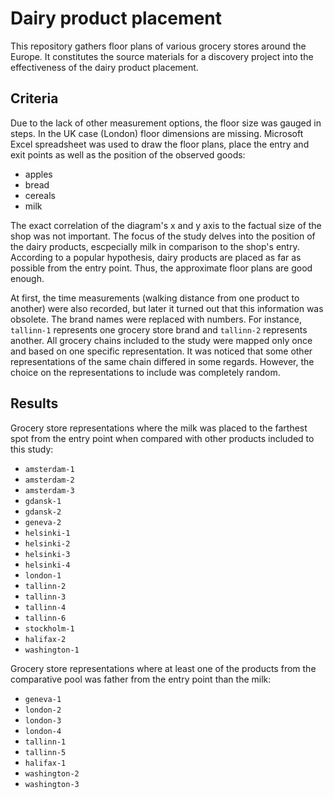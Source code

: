 # Dairy product placement

This repository gathers floor plans of various grocery stores around the Europe. It constitutes the source materials for a discovery project into the effectiveness of the dairy product placement.

## Criteria

Due to the lack of other measurement options, the floor size was gauged in steps. In the UK case (London) floor dimensions are missing. Microsoft Excel spreadsheet was used to draw the floor plans, place the entry and exit points as well as the position of the observed goods:

- apples
- bread
- cereals
- milk

The exact correlation of the diagram's x and y axis to the factual size of the shop was not important. The focus of the study delves into the position of the dairy products, escpecially milk in comparison to the shop's entry. According to a popular hypothesis, dairy products are placed as far as possible from the entry point. Thus, the approximate floor plans are good enough.

At first, the time measurements (walking distance from one product to another) were also recorded, but later it turned out that this information was obsolete. The brand names were replaced with numbers. For instance, `tallinn-1` represents one grocery store brand and `tallinn-2` represents another. All grocery chains included to the study were mapped only once and based on one specific representation. It was noticed that some other representations of the same chain differed in some regards. However, the choice on the representations to include was completely random.

## Results

Grocery store representations where the milk was placed to the farthest spot from the entry point when compared with other products included to this study:

* `amsterdam-1`
* `amsterdam-2`
* `amsterdam-3`
* `gdansk-1`
* `gdansk-2`
* `geneva-2`
* `helsinki-1`
* `helsinki-2`
* `helsinki-3`
* `helsinki-4`
* `london-1`
* `tallinn-2`
* `tallinn-3`
* `tallinn-4`
* `tallinn-6`
* `stockholm-1`
* `halifax-2`
* `washington-1`

Grocery store representations where at least one of the products from the comparative pool was father from the entry point than the milk:

* `geneva-1`
* `london-2`
* `london-3`
* `london-4`
* `tallinn-1`
* `tallinn-5`
* `halifax-1`
* `washington-2`
* `washington-3`

